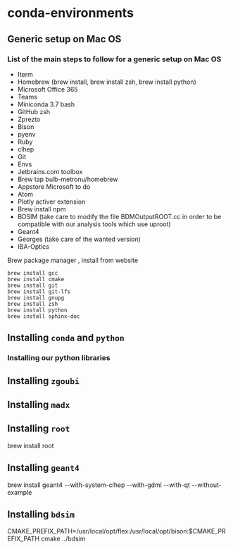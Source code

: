 # conda-environments


## Generic setup on Mac OS

### List of the main steps to follow for a generic setup on Mac OS

- Iterm
- Homebrew (brew install, brew install zsh, brew install python)
- Microsoft Office 365
- Teams
- Miniconda 3.7 bash
- GitHub zsh 
- Zprezto
- Bison 
- pyenv
- Ruby 
- clhep
- Git 
- Envs
- Jetbrains.com  toolbox 
- Brew tap bulb-metronu/homebrew 
- Appstore Microsoft to do
- Atom
- Plotly activer extension
- Brew install npm
- BDSIM (take care to modify the file BDMOutputROOT.cc in order to be compatible with our analysis tools which use uproot)
- Geant4
- Georges (take care of the wanted version)
- IBA-Optics
	

Brew package manager , install from website

    brew install gcc
    brew install cmake
    brew install git
    brew install git-lfs
    brew install gnupg
    brew install zsh
    brew install python
    brew install sphinx-doc
    

## Installing `conda` and `python`


### Installing our python libraries

## Installing `zgoubi`

## Installing `madx`

## Installing `root`

brew install root

## Installing `geant4`

brew install geant4 --with-system-clhep --with-gdml --with-qt --without-example


## Installing `bdsim`

 CMAKE_PREFIX_PATH=/usr/local/opt/flex:/usr/local/opt/bison:$CMAKE_PREFIX_PATH cmake ../bdsim
